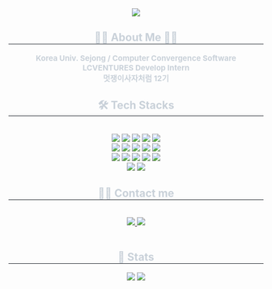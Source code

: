 <div align="center">
    <img
        src="https://capsule-render.vercel.app/api?type=waving&color=auto&height=120&text=HyeongSeok%20Kim&animation=fadeIn&fontColor=07245f&fontSize=40" />
</div>
<div align="center">
    <h2 style="border-bottom: 1px solid #21262d; color: #c9d1d9;"> 👩‍💻 About Me 👩‍💻 </h2>
    <div style="font-weight: 700; font-size: 15px; text-align: center; color: #c9d1d9;">
        <p></p>Korea Univ. Sejong / Computer Convergence Software<br>
        LCVENTURES Develop Intern<br>
        멋쟁이사자처럼 12기</p>
    </div>
</div>
<div align="center">
    <h2 style="border-bottom: 1px solid #21262d; color: #c9d1d9;"> 🛠️ Tech Stacks </h2> <br>
    <div style="margin: 0 auto; text-align: center;" align="center"> <img
            src="https://img.shields.io/badge/HTML5-E34F26?style=flat-square&logo=HTML5&logoColor=white">
        <img src="https://img.shields.io/badge/CSS3-1572B6?style=flat-square&logo=CSS3&logoColor=white">
        <img src="https://img.shields.io/badge/Javascript-F7DF1E?style=flat-square&logo=Javascript&logoColor=white">
        <img src="https://img.shields.io/badge/React-61DAFB?style=flat-square&logo=React&logoColor=white">
        <img src="https://img.shields.io/badge/Netlify-00C7B7?style=flat-square&logo=Netlify&logoColor=white">
        <br /><img src="https://img.shields.io/badge/Java-007396?style=flat-square&logo=Java&logoColor=white">
        <img src="https://img.shields.io/badge/Spring Boot-6DB33F?style=flat-square&logo=Spring Boot&logoColor=white">
        <img src="https://img.shields.io/badge/Node.js-339933?style=flat-square&logo=Node.js&logoColor=white">
        <img src="https://img.shields.io/badge/Express-000000?style=flat-square&logo=Express&logoColor=white">
        <img src="https://img.shields.io/badge/MySQL-4479A1?style=flat-square&logo=MySQL&logoColor=white">
        <br /><img src="https://img.shields.io/badge/MongoDB-47A248?style=flat-square&logo=MongoDB&logoColor=white">
        <img src="https://img.shields.io/badge/MariaDB-003545?style=flat-square&logo=MariaDB&logoColor=white">
        <img src="https://img.shields.io/badge/Notion-000000?style=flat-square&logo=Notion&logoColor=white">
        <img src="https://img.shields.io/badge/Git-F05032?style=flat-square&logo=Git&logoColor=white">
        <img src="https://img.shields.io/badge/Github-181717?style=flat-square&logo=Github&logoColor=white">
        <br /><img
            src="https://img.shields.io/badge/Amazon AWS-232F3E?style=flat-square&logo=Amazon AWS&logoColor=white">
        <img src="https://img.shields.io/badge/Docker-2496ED?style=flat-square&logo=Docker&logoColor=white">
    </div>
</div>
<div align="center">
    <h2 style="border-bottom: 1px solid #21262d; color: #c9d1d9;"> 🧑‍💻 Contact me </h2> <br>
    <div align="center"> <a href=https://velog.io/@king33/posts> <img
                src="https://img.shields.io/badge/Velog-20C997?style=flat-square&logo=Velog&logoColor=white&link=https://velog.io/@king33/posts">
        </a>
        <a href=mailto:3gogumi@gmail,com> <img
                src="https://img.shields.io/badge/Gmail-EA4335?style=flat-square&logo=Gmail&logoColor=white&link=mailto:3gogumi@gmail,com">
        </a>
    </div> <br>
    <div align="center"> </div>
</div>
<div align="center">
    <h2 style="border-bottom: 1px solid #21262d; color: #c9d1d9;"> 🏅 Stats </h2>
    <div align="center"> <img
            src="https://github-readme-stats.vercel.app/api?username=Gogumi33&theme=cobalt" />
        <img
            src="https://github-readme-stats.vercel.app/api/top-langs/?username=Gogumi33&theme=aura" />
    </div>
</div>
